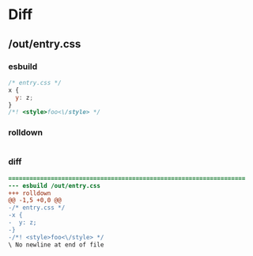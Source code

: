 # Diff
## /out/entry.css
### esbuild
```js
/* entry.css */
x {
  y: z;
}
/*! <style>foo<\/style> */
```
### rolldown
```js

```
### diff
```diff
===================================================================
--- esbuild	/out/entry.css
+++ rolldown	
@@ -1,5 +0,0 @@
-/* entry.css */
-x {
-  y: z;
-}
-/*! <style>foo<\/style> */
\ No newline at end of file

```